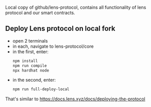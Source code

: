 Local copy of github/lens-protocol, contains all functionality of lens protocol and our smart contracts.


## Deploy Lens protocol on local fork

- open 2 terminals
- in each, navigate to lens-protocol/core
- in the first, enter:
  ```bash
  npm install 
  npm run compile
  npx hardhat node
  ```
- in the second, enter:
  ```bash
  npm run full-deploy-local
  ```

That's similar to https://docs.lens.xyz/docs/deploying-the-protocol

